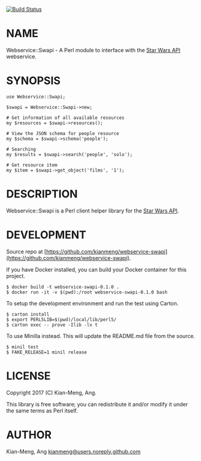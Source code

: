 [![Build Status](https://travis-ci.org/kianmeng/webservice-swapi.svg?branch=master)](https://travis-ci.org/kianmeng/webservice-swapi)
# NAME

Webservice::Swapi - A Perl module to interface with the [Star Wars API](http://swapi.co) webservice.

# SYNOPSIS

    use Webservice::Swapi;

    $swapi = Webservice::Swapi->new;

    # Get information of all available resources
    my $resources = $swapi->resources();

    # View the JSON schema for people resource
    my $schema = $swapi->schema('people');

    # Searching
    my $results = $swapi->search('people', 'solo');

    # Get resource item
    my $item = $swapi->get_object('films', '1');

# DESCRIPTION

Webservice::Swapi is a Perl client helper library for the [Star Wars API](http://swapi.co).

# DEVELOPMENT

Source repo at [https://github.com/kianmeng/webservice-swapi](https://github.com/kianmeng/webservice-swapi).

If you have Docker installed, you can build your Docker container for this
project.

    $ docker build -t webservice-swapi-0.1.0 .
    $ docker run -it -v $(pwd):/root webservice-swapi-0.1.0 bash

To setup the development environment and run the test using Carton.

    $ carton install
    $ export PERL5LIB=$(pwd)/local/lib/perl5/
    $ carton exec -- prove -Ilib -lv t

To use Minilla instead. This will update the README.md file from the source.

    $ minil test
    $ FAKE_RELEASE=1 minil release

# LICENSE

Copyright 2017 (C) Kian-Meng, Ang.

This library is free software; you can redistribute it and/or modify
it under the same terms as Perl itself.

# AUTHOR

Kian-Meng, Ang <kianmeng@users.noreply.github.com>
